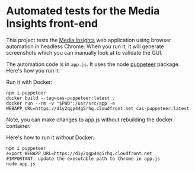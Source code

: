 # Automated tests for the Media Insights front-end

This project tests the [Media Insights](https://github.com/awslabs/aws-media-insights) web application using browser automation in headless Chrome. When you run it, it will generate screenshots which you can manually look at to validate the GUI.

The automation code is in `app.js`. It uses the node [puppeteer](https://developers.google.com/web/tools/puppeteer) package. Here's how you run it:

Run it with Docker:
    
    npm i puppeteer
    docker build --tag=cas-puppeteer:latest .
    docker run --rm -v "$PWD":/usr/src/app -e WEBAPP_URL=https://d1y2qgp44g5rhq.cloudfront.net cas-puppeteer:latest
    
Note, you can make changes to app.js without rebuilding the docker container.

Here's how to run it *without* Docker:

    npm i puppeteer
    export WEBAPP_URL=https://d1y2qgp44g5rhq.cloudfront.net
    #IMPORTANT: update the executable path to Chrome in app.js
    node app.js
